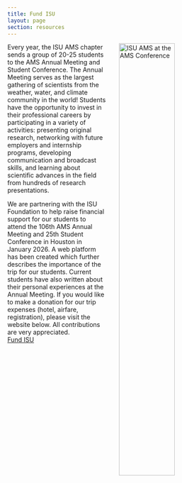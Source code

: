 ```yaml
---
title: Fund ISU
layout: page
section: resources
---
```

<img src="{{ site.baseurl }}/uploads/images/AMS_Conference_2024.jpeg?raw=true" alt="ISU AMS at the AMS Conference" style="width:50%; padding-left: 30px; float:right;">

Every year, the ISU AMS chapter sends a group of 20-25 students to the AMS Annual Meeting and Student Conference. The Annual Meeting serves as the largest gathering of scientists from 
the weather, water, and climate community in the world! Students have the opportunity to invest in their professional careers by participating in a variety of activities: presenting original research, networking with future employers and internship programs, developing communication and broadcast skills, and learning about scientific advances in the field from hundreds of research presentations.  

We are partnering with the ISU Foundation to help raise financial support for our students to attend the 106th AMS Annual Meeting and 25th Student Conference in Houston in January 2026. A web platform has been created which further describes the importance of the trip for our students. Current students have also written about their personal experiences at the Annual Meeting. If you would like to make a donation for our trip expenses (hotel, airfare, registration), please visit the website below.  All contributions are very appreciated. 
<br>
<a href="[https://fundisu.foundation.iastate.edu/project/40773](https://fundisu.foundation.iastate.edu/project/45467)" class="btn btn-primary" target="_blank" rel="noopener noreferrer">Fund ISU</a>
